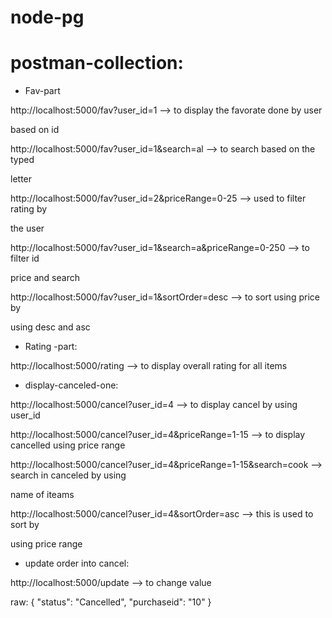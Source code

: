 # node-pg

# postman-collection:

- Fav-part

http://localhost:5000/fav?user_id=1 --> to display the favorate done by user

based on id

http://localhost:5000/fav?user_id=1&search=al --> to search based on the typed

letter

http://localhost:5000/fav?user_id=2&priceRange=0-25 --> used to filter rating by

the user

http://localhost:5000/fav?user_id=1&search=a&priceRange=0-250 --> to filter id

price and search

http://localhost:5000/fav?user_id=1&sortOrder=desc --> to sort using price by

using desc and asc

- Rating -part:

http://localhost:5000/rating --> to display overall rating for all items

- display-canceled-one:

http://localhost:5000/cancel?user_id=4 --> to display cancel by using user_id

http://localhost:5000/cancel?user_id=4&priceRange=1-15 --> to display cancelled using price range

http://localhost:5000/cancel?user_id=4&priceRange=1-15&search=cook --> search in canceled by using

name of iteams

http://localhost:5000/cancel?user_id=4&sortOrder=asc --> this is used to sort by

using price range

- update order into cancel:

http://localhost:5000/update --> to change value

raw:
{
"status": "Cancelled",
"purchaseid": "10"
}
